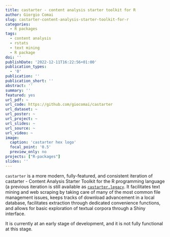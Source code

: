```yaml
---
title: castarter - content analysis starter toolkit for R
author: Giorgio Comai
slug: castarter-content-analysis-starter-toolkit-for-r
categories:
  - R packages
tags:
  - content analysis
  - rstats
  - text mining
  - R package
doi: ''
publishDate: '2022-12-11T16:22:56+01:00'
publication_types:
  - '0'
publication: ''
publication_short: ''
abstract: ''
summary: ''
featured: yes
url_pdf: ~
url_code: https://github.com/giocomai/castarter
url_dataset: ~
url_poster: ~
url_project: ~
url_slides: ~
url_source: ~
url_video: ~
image:
  caption: 'castarter hex logo'
  focal_point: '0.5'
  preview_only: no
projects: ["R-packages"]
slides: ''
---
```


`castarter` is a more modern, fully-featured, and consistent iteration of castarter - Content Analysis Starter Toolkit for the R programming language (a previous iteration is still available as [`castarter.legacy`](https://github.com/giocomai/castarter.legacy). It facilitates text mining and web scraping by taking care of many of the most common file management issues, keeps tracks of download advancement in a local database, facilitates extraction through dedicated convenience functions, and allows for basic exploration of textual corpora through a Shiny interface.

It is currently at an early stage of development, and it is not fully functional at this stage.
